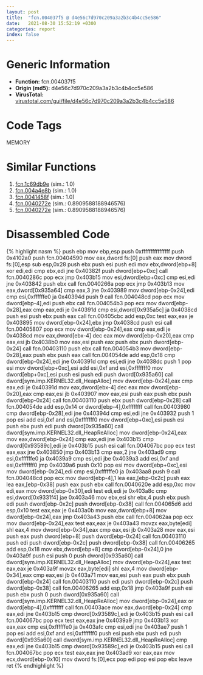 ```yaml
---
layout: post
title:  "fcn.004037f5 @ d4e56c7d970c209a3a2b3c4b4cc5e586"
date:   2021-08-30 15:52:19 +0300
categories: report
index: false
---
```


# Generic Information
- **Function:** fcn.004037f5
- **Origin (md5):** d4e56c7d970c209a3a2b3c4b4cc5e586
- **VirusTotal:** [virustotal.com/gui/file/d4e56c7d970c209a3a2b3c4b4cc5e586][virustotal_ref]

# Code Tags
<span class="tag" id="MEMORY">MEMORY</span>


# Similar Functions

1. [fcn.1c69db9e][similar_1_ref] (sim.: 1.0)
2. [fcn.004a4e8b][similar_2_ref] (sim.: 1.0)
3. [fcn.0041458f][similar_3_ref] (sim.: 1.0)
4. [fcn.0040272e][similar_4_ref] (sim.: 0.8909588188946576)
5. [fcn.0040272e][similar_5_ref] (sim.: 0.8909588188946576)


# Disassembled Code

{% highlight nasm %}
push ebp
mov ebp,esp
push 0xffffffffffffffff
push 0x4102a0
push fcn.00404590
mov eax,dword fs:[0]
push eax
mov dword fs:[0],esp
sub esp,0x28
push ebx
push esi
push edi
mov ebx,dword[ebp+8]
xor edi,edi
cmp ebx,edi
jne 0x40382f
push dword[ebp+0xc]
call fcn.0040286c
pop ecx
jmp 0x403b15
mov esi,dword[ebp+0xc]
cmp esi,edi
jne 0x403842
push ebx
call fcn.0040266a
pop ecx
jmp 0x403b13
mov eax,dword[0x935a64]
cmp eax,3
jne 0x403989
mov dword[ebp-0x24],edi
cmp esi,0xffffffe0
ja 0x40394d
push 9
call fcn.004048cd
pop ecx
mov dword[ebp-4],edi
push ebx
call fcn.004054b3
pop ecx
mov dword[ebp-0x28],eax
cmp eax,edi
je 0x40391d
cmp esi,dword[0x935a5c]
ja 0x4038cd
push esi
push ebx
push eax
call fcn.00405cbc
add esp,0xc
test eax,eax
je 0x403895
mov dword[ebp-0x24],ebx
jmp 0x4038cd
push esi
call fcn.00405807
pop ecx
mov dword[ebp-0x24],eax
cmp eax,edi
je 0x4038cd
mov eax,dword[ebx-4]
dec eax
mov dword[ebp-0x20],eax
cmp eax,esi
jb 0x4038b0
mov eax,esi
push eax
push ebx
push dword[ebp-0x24]
call fcn.00403110
push ebx
call fcn.004054b3
mov dword[ebp-0x28],eax
push ebx
push eax
call fcn.004054de
add esp,0x18
cmp dword[ebp-0x24],edi
jne 0x40391d
cmp esi,edi
jne 0x4038dc
push 1
pop esi
mov dword[ebp+0xc],esi
add esi,0xf
and esi,0xfffffff0
mov dword[ebp+0xc],esi
push esi
push edi
push dword[0x935a60]
call dword[sym.imp.KERNEL32.dll_HeapAlloc]
mov dword[ebp-0x24],eax
cmp eax,edi
je 0x40391d
mov eax,dword[ebx-4]
dec eax
mov dword[ebp-0x20],eax
cmp eax,esi
jb 0x403907
mov eax,esi
push eax
push ebx
push dword[ebp-0x24]
call fcn.00403110
push ebx
push dword[ebp-0x28]
call fcn.004054de
add esp,0x14
or dword[ebp-4],0xffffffff
call fcn.00403980
cmp dword[ebp-0x28],edi
jne 0x40394d
cmp esi,edi
jne 0x403932
push 1
pop esi
add esi,0xf
and esi,0xfffffff0
mov dword[ebp+0xc],esi
push esi
push ebx
push edi
push dword[0x935a60]
call dword[sym.imp.KERNEL32.dll_HeapReAlloc]
mov dword[ebp-0x24],eax
mov eax,dword[ebp-0x24]
cmp eax,edi
jne 0x403b15
cmp dword[0x93589c],edi
je 0x403b15
push esi
call fcn.004067bc
pop ecx
test eax,eax
jne 0x403850
jmp 0x403b13
cmp eax,2
jne 0x403ad9
cmp esi,0xffffffe0
ja 0x4039a9
cmp esi,edi
jbe 0x4039a3
add esi,0xf
and esi,0xfffffff0
jmp 0x4039a6
push 0x10
pop esi
mov dword[ebp+0xc],esi
mov dword[ebp-0x24],edi
cmp esi,0xffffffe0
ja 0x403aa8
push 9
call fcn.004048cd
pop ecx
mov dword[ebp-4],1
lea eax,[ebp-0x2c]
push eax
lea eax,[ebp-0x38]
push eax
push ebx
call fcn.0040620e
add esp,0xc
mov edi,eax
mov dword[ebp-0x30],edi
test edi,edi
je 0x403a8c
cmp esi,dword[0x9331f4]
jae 0x403a46
mov ebx,esi
shr ebx,4
push ebx
push edi
push dword[ebp-0x2c]
push dword[ebp-0x38]
call fcn.004065d6
add esp,0x10
test eax,eax
je 0x403a0b
mov eax,dword[ebp+8]
mov dword[ebp-0x24],eax
jmp 0x403a43
push ebx
call fcn.004062aa
pop ecx
mov dword[ebp-0x24],eax
test eax,eax
je 0x403a43
movzx eax,byte[edi]
shl eax,4
mov dword[ebp-0x34],eax
cmp eax,esi
jb 0x403a28
mov eax,esi
push eax
push dword[ebp+8]
push dword[ebp-0x24]
call fcn.00403110
push edi
push dword[ebp-0x2c]
push dword[ebp-0x38]
call fcn.00406265
add esp,0x18
mov ebx,dword[ebp+8]
cmp dword[ebp-0x24],0
jne 0x403a9f
push esi
push 0
push dword[0x935a60]
call dword[sym.imp.KERNEL32.dll_HeapAlloc]
mov dword[ebp-0x24],eax
test eax,eax
je 0x403a9f
movzx eax,byte[edi]
shl eax,4
mov dword[ebp-0x34],eax
cmp eax,esi
jb 0x403a71
mov eax,esi
push eax
push ebx
push dword[ebp-0x24]
call fcn.00403110
push edi
push dword[ebp-0x2c]
push dword[ebp-0x38]
call fcn.00406265
add esp,0x18
jmp 0x403a9f
push esi
push ebx
push 0
push dword[0x935a60]
call dword[sym.imp.KERNEL32.dll_HeapReAlloc]
mov dword[ebp-0x24],eax
or dword[ebp-4],0xffffffff
call fcn.00403ace
mov eax,dword[ebp-0x24]
cmp eax,edi
jne 0x403b15
cmp dword[0x93589c],edi
je 0x403b15
push esi
call fcn.004067bc
pop ecx
test eax,eax
jne 0x4039a9
jmp 0x403b13
xor eax,eax
cmp esi,0xffffffe0
ja 0x403afc
cmp esi,edi
jne 0x403ae7
push 1
pop esi
add esi,0xf
and esi,0xfffffff0
push esi
push ebx
push edi
push dword[0x935a60]
call dword[sym.imp.KERNEL32.dll_HeapReAlloc]
cmp eax,edi
jne 0x403b15
cmp dword[0x93589c],edi
je 0x403b15
push esi
call fcn.004067bc
pop ecx
test eax,eax
jne 0x403ad9
xor eax,eax
mov ecx,dword[ebp-0x10]
mov dword fs:[0],ecx
pop edi
pop esi
pop ebx
leave
ret
{% endhighlight %}


[similar_1_ref]: /report/fcn.1c69db9e@2d079ba83dda3113f0607d58292b7a26
[similar_2_ref]: /report/fcn.004a4e8b@3e981d1767f44f5fe2446a49ffe52f4e
[similar_3_ref]: /report/fcn.0041458f@f360d53698056c0bd2342cbdb569d856
[similar_4_ref]: /report/fcn.0040272e@727489e0c1d4a9104a02619fce633ab4
[similar_5_ref]: /report/fcn.0040272e@96146d48f33d2b81d37cf455f4bd8c4b
[virustotal_ref]: https://www.virustotal.com/gui/file/d4e56c7d970c209a3a2b3c4b4cc5e586